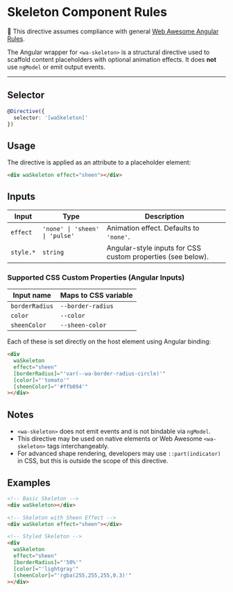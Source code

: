 # Skeleton Component Rules

📌 This directive assumes compliance with general [Web Awesome Angular Rules](../../../RULES.md).

The Angular wrapper for `<wa-skeleton>` is a structural directive used to scaffold content placeholders with optional animation effects. It does **not** use `ngModel` or emit output events.

---

## Selector

```ts
@Directive({
  selector: '[waSkeleton]'
})
```

## Usage

The directive is applied as an attribute to a placeholder element:

```html
<div waSkeleton effect="sheen"></div>
```

## Inputs

| Input     | Type                           | Description                                                 |
| --------- | ------------------------------ | ----------------------------------------------------------- |
| `effect`  | `'none' \| 'sheen' \| 'pulse'` | Animation effect. Defaults to `'none'`.                     |
| `style.*` | `string`                       | Angular-style inputs for CSS custom properties (see below). |

### Supported CSS Custom Properties (Angular Inputs)

| Input name     | Maps to CSS variable |
| -------------- | -------------------- |
| `borderRadius` | `--border-radius`    |
| `color`        | `--color`            |
| `sheenColor`   | `--sheen-color`      |

Each of these is set directly on the host element using Angular binding:

```html
<div
  waSkeleton
  effect="sheen"
  [borderRadius]="'var(--wa-border-radius-circle)'"
  [color]="'tomato'"
  [sheenColor]="'#ffb094'"
></div>
```

## Notes

* `<wa-skeleton>` does not emit events and is not bindable via `ngModel`.
* This directive may be used on native elements or Web Awesome `<wa-skeleton>` tags interchangeably.
* For advanced shape rendering, developers may use `::part(indicator)` in CSS, but this is outside the scope of this directive.

## Examples

```html
<!-- Basic Skeleton -->
<div waSkeleton></div>

<!-- Skeleton with Sheen Effect -->
<div waSkeleton effect="sheen"></div>

<!-- Styled Skeleton -->
<div
  waSkeleton
  effect="sheen"
  [borderRadius]="'50%'"
  [color]="'lightgray'"
  [sheenColor]="'rgba(255,255,255,0.3)'"
></div>
```
